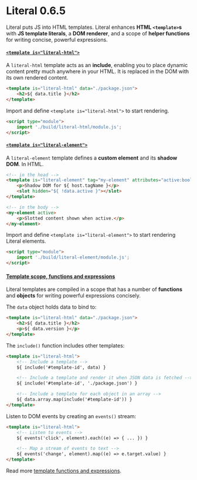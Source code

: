 # Literal <span class="text-06">0.6.5</span>

Literal puts JS into HTML templates. Literal enhances **HTML `<template>`s**
with **JS template literals**, a **DOM renderer**, and a scope of **helper
functions** for writing concise, powerful expressions.


#### [`<template is="literal-html">`](https://stephen.band/literal/literal-html/)

A `literal-html` template acts as an **include**, enabling you to place dynamic
content pretty much anywhere in your HTML. It is replaced in the DOM with its
own rendered content.

```html
<template is="literal-html" data="./package.json">
    <h2>${ data.title }</h2>
</template>
```

Import and define `<template is="literal-html">` to start rendering.

```html
<script type="module">
    import './build/literal-html/module.js';
</script>
```


#### [`<template is="literal-element">`](https://stephen.band/literal/literal-element/)

A `literal-element` template defines a **custom element** and its **shadow DOM**.
In HTML.

```html
<!-- in the head -->
<template is="literal-element" tag="my-element" attributes="active:boolean">
    <p>Shadow DOM for ${ host.tagName }</p>
    <slot hidden="${ !data.active }"></slot>
</template>

<!-- in the body -->
<my-element active>
    <p>Slotted content shown when active.</p>
</my-element>
```

Import and define `<template is="literal-element">` to start rendering Literal
elements.

```html
<script type="module">
    import './build/literal-element/module.js';
</script>
```


#### [Template scope, functions and expressions](https://stephen.band/literal/templates/)

Literal templates are compiled in a scope that has a number of **functions** and
**objects** for writing powerful expressions concisely.

The `data` object holds data to bind to:

```html
<template is="literal-html" data="./package.json">
    <h2>${ data.title }</h2>
    <p>${ data.version }</p>
</template>
```

The `include()` function includes other templates:

```html
<template is="literal-html">
    <!-- Include a template -->
    ${ include('#template-id', data) }

    <!-- Include a template and render it when JSON data is fetched -->
    ${ include('#template-id', './package.json') }

    <!-- Include a template for each object in an array -->
    ${ data.array.map(include('#template-id')) }
</template>
```

Listen to DOM events by creating an `events()` stream:

```html
<template is="literal-html">
    <!-- Listen to events -->
    ${ events('click', element).each((e) => { ... }) }

    <!-- Map a stream of events to text -->
    ${ events('change', element).map((e) => e.target.value) }
</template>
```

Read more [template functions and expressions](https://stephen.band/literal/templates/).
